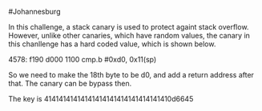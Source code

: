 #Johannesburg

In this challenge, a stack canary is used to protect againt stack overflow. However, unlike other canaries, which have random values, the canary in this chanllenge has a hard coded value, which is shown below. 

4578:  f190 d000 1100 cmp.b	#0xd0, 0x11(sp)

So we need to make the 18th byte to be d0, and add a return address after that. The canary can be bypass then.  

The key is 41414141414141414141414141414141410d6645
